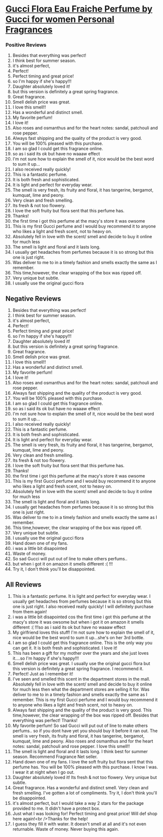 # [Gucci Flora Eau Fraiche Perfume by Gucci for women Personal Fragrances](https://products.checkmycream.com/products/Gucci-Flora-Eau-Fraiche-Perfume-by-Gucci-for-women-Personal-Fragrances.html)

### Positive Reviews

<ol>
      <li>Besides that everything was perfect!</li>
      <li>I think best for summer season.</li>
      <li>it&#x27;s almost perfect,  </li>
      <li>Perfect!</li>
      <li>Perfect timing and great price!</li>
      <li>so I&#x27;m happy if she&#x27;s happy!!!</li>
      <li>Daughter absolutely loved it!  </li>
      <li>but this version is definitely a great spring fragrance.</li>
      <li>Great fragrance.</li>
      <li>Smell delish price was great.</li>
      <li>I love this smell!!</li>
      <li>Has a wonderful and distinct smell.</li>
      <li>My favorite perfum!</li>
      <li>I love it!</li>
      <li>Also roses and osmanthus and for the heart notes: sandal, patchouli and rose pepper.</li>
      <li>Always fast shipping and the quality of the product is very good.</li>
      <li>You will be 100% pleased with this purchase.</li>
      <li>I am so glad I could get this fragrance online.</li>
      <li>so as i said its ok but have no waaaw effect</li>
      <li>I&#x27;m not sure how to explain the smell of it, nice would be the best word to sum it up...</li>
      <li>I also received really quickly!</li>
      <li>This is a fantastic perfume.</li>
      <li>It is both fresh and sophisticated.</li>
      <li>It is light and perfect for everyday wear.  </li>
      <li>The smell is very fresh, its fruity and floral, it has tangerine, bergamot, kumquat, lime and peony.</li>
      <li>Very clean and fresh smelling.</li>
      <li>Its fresh &amp; not too flowery.  </li>
      <li>I love the soft fruity but flora sent that this perfume has.</li>
      <li>Thanks!</li>
      <li>the first time i got this perfume at the macy&#x27;s store it was owsome</li>
      <li>This is my first Gucci perfume and I would buy recommend it to anyone who likes a light and fresh scent, not to heavy on.</li>
      <li>Absolutely fell in love with the scent/ smell and decide to buy it online for much less</li>
      <li>The smell is light and floral and it lasts long.</li>
      <li>I usually get headaches from perfumes because it is so strong but this one is just right.  </li>
      <li>Was deliver to me to in a timely fashion and smells exactly the same as I remember.</li>
      <li>This time,however, the clear wrapping of the box was ripped off.</li>
      <li>Very unique but subtle.</li>
      <li>I usually use the original gucci flora</li>
</ol>


<h2>Negative Reviews</h2>
<ol>
<li> Besides that everything was perfect!</li>
<li> I think best for summer season.</li>
<li> it&#x27;s almost perfect,  </li>
<li> Perfect!</li>
<li> Perfect timing and great price!</li>
<li> so I&#x27;m happy if she&#x27;s happy!!!</li>
<li> Daughter absolutely loved it!  </li>
<li> but this version is definitely a great spring fragrance.</li>
<li> Great fragrance.</li>
<li> Smell delish price was great.</li>
<li> I love this smell!!</li>
<li> Has a wonderful and distinct smell.</li>
<li> My favorite perfum!</li>
<li> I love it!</li>
<li> Also roses and osmanthus and for the heart notes: sandal, patchouli and rose pepper.</li>
<li> Always fast shipping and the quality of the product is very good.</li>
<li> You will be 100% pleased with this purchase.</li>
<li> I am so glad I could get this fragrance online.</li>
<li> so as i said its ok but have no waaaw effect</li>
<li> I&#x27;m not sure how to explain the smell of it, nice would be the best word to sum it up...</li>
<li> I also received really quickly!</li>
<li> This is a fantastic perfume.</li>
<li> It is both fresh and sophisticated.</li>
<li> It is light and perfect for everyday wear.  </li>
<li> The smell is very fresh, its fruity and floral, it has tangerine, bergamot, kumquat, lime and peony.</li>
<li> Very clean and fresh smelling.</li>
<li> Its fresh &amp; not too flowery.  </li>
<li> I love the soft fruity but flora sent that this perfume has.</li>
<li> Thanks!</li>
<li> the first time i got this perfume at the macy&#x27;s store it was owsome</li>
<li> This is my first Gucci perfume and I would buy recommend it to anyone who likes a light and fresh scent, not to heavy on.</li>
<li> Absolutely fell in love with the scent/ smell and decide to buy it online for much less</li>
<li> The smell is light and floral and it lasts long.</li>
<li> I usually get headaches from perfumes because it is so strong but this one is just right.  </li>
<li> Was deliver to me to in a timely fashion and smells exactly the same as I remember.</li>
<li> This time,however, the clear wrapping of the box was ripped off.</li>
<li> Very unique but subtle.</li>
<li> I usually use the original gucci flora</li>
<li> Hand down one of my fans.</li>
<li> i was a little bit disapointed</li>
<li> Waste of money.</li>
<li> So sad Gucci will put out of line to make others perfums..</li>
<li> but when i got it on amazon it smells different :( !!!</li>
<li> Try it, I don&#x27;t think you&#x27;ll be disappointed.</li>
</ol>

<h2>All Reviews</h2>

<ol>
    <li> This is a fantastic perfume. It is light and perfect for everyday wear.  I usually get headaches from perfumes because it is so strong but this one is just right.  I also received really quickly! I will definitely purchase from them again!</li>
    <li> i was a little bit disapointed cos the first time i got this perfume at the macy&#x27;s store it was owsome but when i got it on amazon it smells different :( !!!so as i said its ok but have no waaaw effect</li>
    <li> My girlfriend loves this stuff!  I&#x27;m not sure how to explain the smell of it, nice would be the best word to sum it up...she&#x27;s on her 3rd bottle.</li>
    <li> I am so glad I could get this fragrance online. This is the only way you can get it. It is both fresh and sophisticated. I love it!</li>
    <li> This has been a gift for my mother over the years and she just loves it....so I&#x27;m happy if she&#x27;s happy!!!</li>
    <li> Smell delish price was great. I usually use the original gucci flora but this version is definitely a great spring fragrance. I recommend it.</li>
    <li> Perfect! Just as I remember it!</li>
    <li> I&#x27;ve seen and smelled this scent in the department stores in the mall. Absolutely fell in love with the scent/ smell and decide to buy it online for much less then what the department stores are selling it for. Was deliver to me to in a timely fashion and smells exactly the same as I remember. This is my first Gucci perfume and I would buy recommend it to anyone who likes a light and fresh scent, not to heavy on.</li>
    <li> Always fast shipping and the quality of the product is very good. This time,however, the clear wrapping of the box was ripped off. Besides that everything was perfect! Thanks!</li>
    <li> My favorite perfum! So sad Gucci will put out of line to make others perfums.. so if you dont have yet you should buy it before it ran out. The smell is very fresh, its fruity and floral, it has tangerine, bergamot, kumquat, lime and peony. Also roses and osmanthus and for the heart notes: sandal, patchouli and rose pepper. I love this smell!!</li>
    <li> The smell is light and floral and it lasts long. I think best for summer season. Recommend Fragrance Net seller.</li>
    <li> Hand down one of my fans. I love the soft fruity but flora sent that this perfume has. You will be 100% pleased with this purchase. I know I was. I wear it at night when I go out.</li>
    <li> Daughter absolutely loved it!  Its fresh &amp; not too flowery.  Very unique but subtle.</li>
    <li> Great fragrance. Has a wonderful and distinct smell. Very clean and fresh smelling. I&#x27;ve gotten a lot of  compliments. Try it, I don&#x27;t think you&#x27;ll be disappointed.</li>
    <li> it&#x27;s almost perfect,  but I would take a way 2 stars for the package provided to me.  It didn&#x27;t have a protect box.</li>
    <li> Just what I was looking for! Perfect timing and great price! Will def shop here again!&lt;br /&gt;Thanks for the help!</li>
    <li> I guess they fill it with water. It doesn&#x27;t smell at all and it&#x27;s not even returnable. Waste of money. Never buying this again.</li>
</ol>




